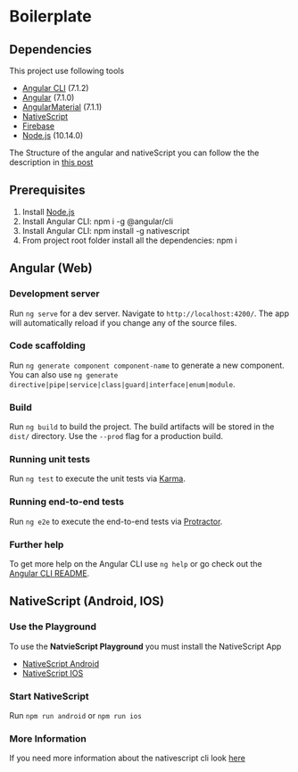 # Boilerplate

## Dependencies
This project use following tools
 - [Angular CLI](https://github.com/angular/angular-cli) (7.1.2)
 - [Angular](https://angular.io/) (7.1.0) 
 - [AngularMaterial](https://material.angular.io/) (7.1.1)
 - [NativeScript](https://www.nativescript.org/)
 - [Firebase](https://firebase.google.com/)
 - [Node.js](https://nodejs.org/en/) (10.14.0)

The Structure of the angular and nativeScript you can follow the the description in [this post](https://blog.angular.io/apps-that-work-natively-on-the-web-and-mobile-9b26852495e7)

## Prerequisites
1. Install [Node.js](https://nodejs.org/en/)
2. Install Angular CLI: npm i -g @angular/cli
3. Install Angular CLI: npm install -g nativescript
4. From project root folder install all the dependencies: npm i
## Angular (Web)
### Development server

Run `ng serve` for a dev server. Navigate to `http://localhost:4200/`. The app will automatically reload if you change any of the source files.

### Code scaffolding

Run `ng generate component component-name` to generate a new component. You can also use `ng generate directive|pipe|service|class|guard|interface|enum|module`.

### Build

Run `ng build` to build the project. The build artifacts will be stored in the `dist/` directory. Use the `--prod` flag for a production build.

### Running unit tests

Run `ng test` to execute the unit tests via [Karma](https://karma-runner.github.io).

### Running end-to-end tests

Run `ng e2e` to execute the end-to-end tests via [Protractor](http://www.protractortest.org/).

### Further help

To get more help on the Angular CLI use `ng help` or go check out the [Angular CLI README](https://github.com/angular/angular-cli/blob/master/README.md).

## NativeScript (Android, IOS)
### Use the Playground
To use the **NatvieScript Playground** you must install the NativeScript App
 - [NativeScript Android](https://play.google.com/store/apps/details?id=org.nativescript.play)
 - [NativeScript IOS](https://itunes.apple.com/us/app/nativescript-playground/id1263543946?mt=8&ls=1)
### Start NativeScript
Run `npm run android` or `npm run ios`

### More Information
If you need more information about the nativescript cli look [here](https://docs.nativescript.org/angular/start/cli-basics)